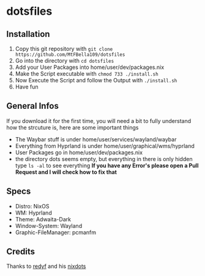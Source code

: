 # dotsfiles

## Installation
1. Copy this git repository with `git clone https://github.com/MtFBella109/dotsfiles`
2. Go into the directory with `cd dotsfiles`
3. Add your User Packages into home/user/dev/packages.nix
4. Make the Script executable with `chmod 733 ./install.sh`
5. Now Execute the Script and follow the Output with `./install.sh`
6. Have fun

## General Infos
If you download it for the first time, you will need a bit to fully understand how the strcuture is, here are some important things
- The Waybar stuff is under home/user/services/wayland/waybar
- Everything from Hyprland is under home/user/graphical/wms/hyprland
- User Packages go in home/user/dev/packages.nix
- the directory dots seems empty, but everything in there is only hidden type `ls -al` to see everything
**If you have any Error's please open a Pull Request and I will check how to fix that**

## Specs
- Distro: NixOS
- WM: Hyprland
- Theme: Adwaita-Dark
- Window-System: Wayland
- Graphic-FileManager: pcmanfm

## Credits 
Thanks to [redyf](https://github.com/redyf) and his [nixdots](https://github.com/redyf/nixdots)
